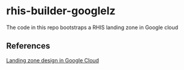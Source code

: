 # rhis-builder-googlelz
The code in this repo bootstraps a RHIS landing zone in Google cloud

## References
[Landing zone design in Google Cloud](https://cloud.google.com/architecture/landing-zones)
